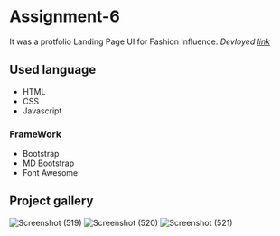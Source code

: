 # Assignment-6
It was a protfolio Landing Page UI for Fashion Influence. 
*Devloyed [link](https://jagrati1213.github.io/Portfolio-landingPage/)*
## Used language ##
- HTML 
- CSS
- Javascript
### FrameWork ###
- Bootstrap
- MD Bootstrap
- Font Awesome
## Project gallery 
![Screenshot (519)](https://user-images.githubusercontent.com/85276293/194704513-31fa6814-db86-4db3-9596-0e5889f84fe3.png)
![Screenshot (520)](https://user-images.githubusercontent.com/85276293/194704526-a3885648-3125-439a-bde8-3ceb5a9faab7.png)
![Screenshot (521)](https://user-images.githubusercontent.com/85276293/194704527-62c37fb3-ffee-46a7-b0b9-9d329ca7e569.png)
